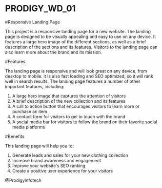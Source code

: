 # PRODIGY_WD_01

#Responsive Landing Page

This project is a responsive landing page for a new website. The landing page is designed to be visually appealing and easy to use on any device. It features a large hero image of the different sections, as well as a brief description of the sections and its features. Visitors to the landing page can also learn more about the brand and its mission.

#Features

The landing page is responsive and will look great on any device, from desktop to mobile. It is also fast loading and SEO optimized, so it will rank well in search results. The landing page features a number of other important features, including:

1. A large hero image that captures the attention of visitors
2. A brief description of the new collection and its features
3. A call to action button that encourages visitors to learn more or purchase an item
4. A contact form for visitors to get in touch with the brand
5. A social media bar for visitors to follow the brand on their favorite social media platforms

#Benefits

This landing page will help you to:

1. Generate leads and sales for your new clothing collection
2. Increase brand awareness and engagement
3. Improve your website's SEO ranking
4. Create a positive user experience for your visitors

@ProdigyInfotech
